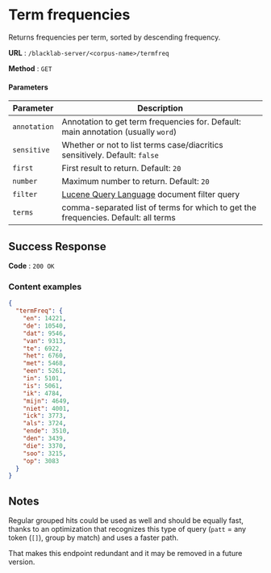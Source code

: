 # Term frequencies

Returns frequencies per term, sorted by descending frequency.

**URL** : `/blacklab-server/<corpus-name>/termfreq`

**Method** : `GET`

#### Parameters

| Parameter    | Description                                                                                                                                                                    |
|--------------|--------------------------------------------------------------------------------------------------------------------------------------------------------------------------------|
| `annotation` | Annotation to get term frequencies for. Default: main annotation (usually `word`)                                                                                              |
| `sensitive`  | Whether or not to list terms case/diacritics sensitively. Default: `false`                                                                                                     |
| `first`      | First result to return. Default: `20`                                                                                                                                          |
| `number`     | Maximum number to return. Default: `20`                                                                                                                                        |
| `filter`     | [Lucene Query Language](https://lucene.apache.org/core/8_8_1/queryparser/org/apache/lucene/queryparser/classic/package-summary.html#package.description) document filter query |
| `terms`      | comma-separated list of terms for which to get the frequencies. Default: all terms                                                                                             |


## Success Response

**Code** : `200 OK`

### Content examples

```json
{
  "termFreq": {
    "en": 14221,
    "de": 10540,
    "dat": 9546,
    "van": 9313,
    "te": 6922,
    "het": 6760,
    "met": 5468,
    "een": 5261,
    "in": 5101,
    "is": 5061,
    "ik": 4784,
    "mijn": 4649,
    "niet": 4001,
    "ick": 3773,
    "als": 3724,
    "ende": 3510,
    "den": 3439,
    "die": 3370,
    "soo": 3215,
    "op": 3083
  }
}
```

## Notes

Regular grouped hits could be used as well and should be equally fast, thanks to an optimization that recognizes this type of query (`patt` = any token (`[]`), group by match) and uses a faster path.

That makes this endpoint redundant and it may be removed in a future version.
